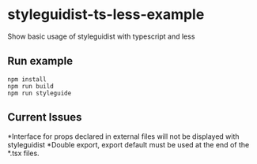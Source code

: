 # styleguidist-ts-less-example
Show basic usage of styleguidist with typescript and less

## Run example
```
npm install
npm run build
npm run styleguide
```

## Current Issues

*Interface for props declared in external files will not be displayed with styleguidist
*Double export, export default must be used at the end of the *.tsx files.